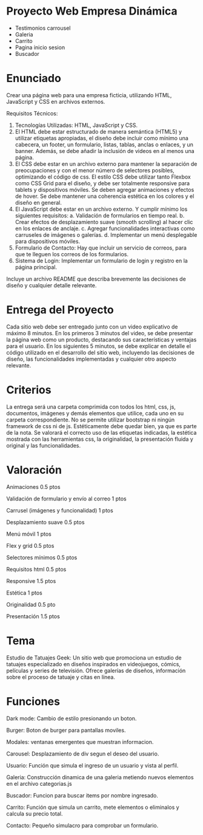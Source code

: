 # Proyecto Web Empresa Dinámica

- Testimonios carrousel
- Galeria
- Carrito
- Pagina inicio sesion
- Buscador

# Enunciado

Crear una página web para una empresa ficticia, utilizando HTML, JavaScript y CSS en archivos externos.

Requisitos Técnicos:

1. Tecnologías Utilizadas: HTML, JavaScript y CSS.
2. El HTML debe estar estructurado de manera semántica (HTML5) y utilizar etiquetas apropiadas, el diseño debe incluir como mínimo una cabecera, un footer, un formulario, listas, tablas, anclas o enlaces, y un banner. Además, se debe añadir la inclusión de videos en al menos una página.
3. El CSS debe estar en un archivo externo para mantener la separación de preocupaciones y con el menor número de selectores posibles, optimizando el código de css. El estilo CSS debe utilizar tanto Flexbox como CSS Grid para el diseño, y debe ser totalmente responsive para tablets y dispositivos móviles. Se deben agregar animaciones y efectos de hover. Se debe mantener una coherencia estética en los colores y el diseño en general.
4. El JavaScript debe estar en un archivo externo. Y cumplir mínimo los siguientes requisitos:
   a. Validación de formularios en tiempo real.
   b. Crear efectos de desplazamiento suave (smooth scrolling) al hacer clic en los enlaces de anclaje.
   c. Agregar funcionalidades interactivas como carruseles de imágenes o galerías.
   d. Implementar un menú desplegable para dispositivos móviles.
5. Formulario de Contacto:
   Hay que incluir un servicio de correos, para que te lleguen los correos de los formularios.
6. Sistema de Login:
   Implementar un formulario de login y registro en la página principal.

Incluye un archivo README que describa brevemente las decisiones de diseño y cualquier detalle relevante.

# Entrega del Proyecto

Cada sitio web debe ser entregado junto con un video explicativo de máximo 8 minutos. En los primeros 3 minutos del video, se debe presentar la página web como un producto, destacando sus características y ventajas para el usuario. En los siguientes 5 minutos, se debe explicar en detalle el código utilizado en el desarrollo del sitio web, incluyendo las decisiones de diseño, las funcionalidades implementadas y cualquier otro aspecto relevante.

# Criterios

La entrega será una carpeta comprimida con todos los html, css, js, documentos, imágenes y demás elementos que utilice, cada uno en su carpeta correspondiente.
No se permite utilizar bootstrap ni ningún framework de css ni de js.
Estéticamente debe quedar bien, ya que es parte de la nota.
Se valorará el correcto uso de las etiquetas indicadas, la estética mostrada con las herramientas css, la originalidad, la presentación fluida y original y las funcionalidades.

# Valoración

Animaciones 0.5 ptos

Validación de formulario y envío al correo 1 ptos

Carrusel (imágenes y funcionalidad) 1 ptos

Desplazamiento suave 0.5 ptos

Menú móvil 1 ptos

Flex y grid 0.5 ptos

Selectores mínimos 0.5 ptos

Requisitos html 0.5 ptos

Responsive 1.5 ptos

Estética 1 ptos

Originalidad 0.5 pto

Presentación 1.5 ptos

# Tema

Estudio de Tatuajes Geek: Un sitio web que promociona un estudio de tatuajes especializado en diseños inspirados en videojuegos, cómics, películas y series de televisión. Ofrece galerías de diseños, información sobre el proceso de tatuaje y citas en línea.

# Funciones

Dark mode: Cambio de estilo presionando un boton.

Burger: Boton de burger para pantallas moviles.

Modales: ventanas emergentes que muestran informacion.

Carousel: Desplazamiento de div segun el deseo del usuario.

Usuario: Función que simula el ingreso de un usuario y vista al perfil.

Galeria: Construcción dinamica de una galeria metiendo nuevos elementos en el archivo categorias.js

Buscador: Funcion para buscar items por nombre ingresado.

Carrito: Función que simula un carrito, mete elementos o eliminalos y calcula su precio total.

Contacto: Pequeño simulacro para comprobar un formulario.
